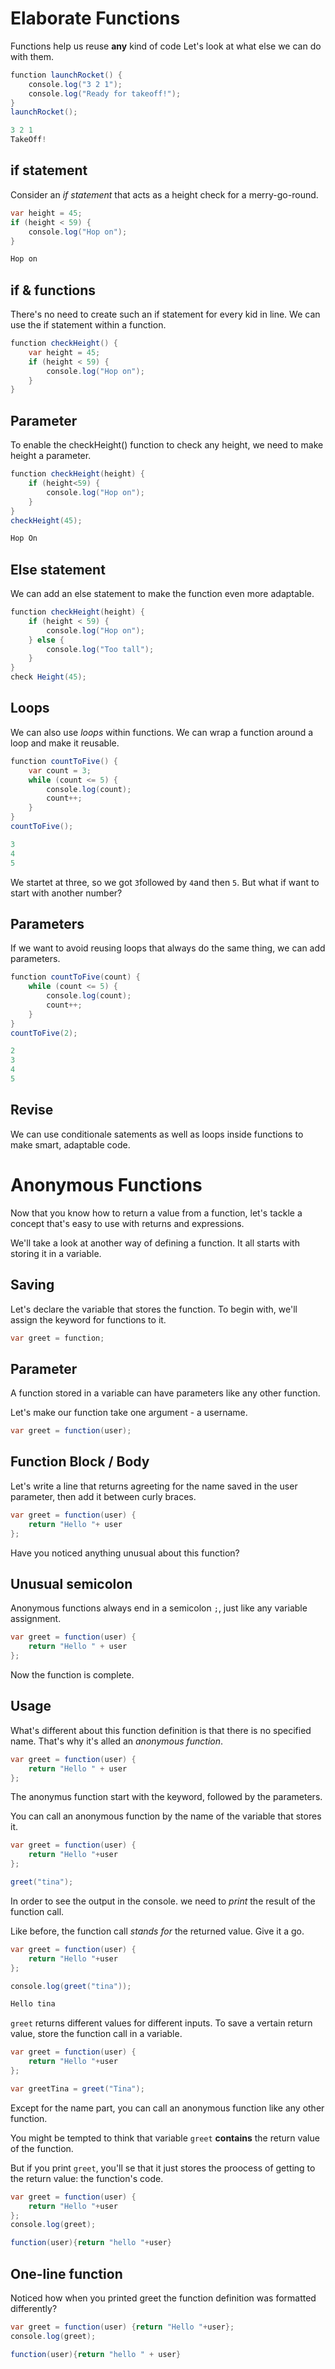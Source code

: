 # Elaborate Functions

Functions help us reuse **any** kind of code Let's look at what else we can do with them.

```java
function launchRocket() {
    console.log("3 2 1");
    console.log("Ready for takeoff!");
}
launchRocket();
```
```java
3 2 1
TakeOff!
```
## if statement

Consider an *if statement* that acts as a height check for a merry-go-round.
```java
var height = 45;
if (height < 59) {
    console.log("Hop on");
}
```
```java
Hop on
```
## if & functions

There's no need to create such an if statement for every kid in line. We can use the if statement within a function.

```java
function checkHeight() {
    var height = 45;
    if (height < 59) {
        console.log("Hop on");
    }
}
```
## Parameter

To enable the checkHeight() function to check any height, we need to make height a parameter.

```java
function checkHeight(height) {
    if (height<59) {
        console.log("Hop on");
    }
}
checkHeight(45);
```
```java
Hop On
```
## Else statement

We can add an else statement to make the function even more adaptable.

```java
function checkHeight(height) {
    if (height < 59) {
        console.log("Hop on");
    } else {
        console.log("Too tall");
    }
}
check Height(45);
```
## Loops
We can also use *loops* within functions. We can wrap a function around a loop and make it reusable.

```java
function countToFive() {
    var count = 3;
    while (count <= 5) {
        console.log(count);
        count++;
    }
}
countToFive();
```
```java
3
4
5
```
We startet at three, so we got `3`followed by `4`and then `5`.
But what if want to start with another number?

## Parameters
If we want to avoid reusing loops that always do the same thing, we can add parameters.

```java
function countToFive(count) {
    while (count <= 5) {
        console.log(count);
        count++;
    }
}
countToFive(2);
```
```java
2
3
4
5
```
## Revise
We can use conditionale satements as well as loops inside functions to make smart, adaptable code.


# Anonymous Functions

Now that you know how to return a value from a function, let's tackle a concept that's easy to use with returns and expressions.

We'll take a look at another way of defining a function. It all starts with storing it in a variable.

## Saving

Let's declare the variable that stores the function.
To begin with, we'll assign the keyword for functions to it.

```java
var greet = function;
```
## Parameter

A function stored in a variable can have parameters like any other function.

Let's make our function take one argument - a username.

```java
var greet = function(user);
```

## Function Block / Body
Let's write a line that returns agreeting for the name saved in the user parameter, then add it between curly braces.

```java
var greet = function(user) {
    return "Hello "+ user
};
```
Have you noticed anything unusual about this function?
## Unusual semicolon
Anonymous functions always end in a semicolon `;`, just like any variable assignment.

```java
var greet = function(user) {
    return "Hello " + user
};
```
Now the function is complete.


## Usage
What's different about this function definition is that there is no specified name. That's why it's alled an *anonymous function*.

```java
var greet = function(user) {
    return "Hello " + user
};

```
The anonymus function start with the keyword, followed by the parameters.

You can call an anonymous function by the name of the variable that stores it.

```java
var greet = function(user) {
    return "Hello "+user
};

greet("tina");
```

In order to see the output in the console. we need to *print* the result of the function call.

Like before, the function call *stands for* the returned value. Give it a go.

```java
var greet = function(user) {
    return "Hello "+user
};

console.log(greet("tina"));
```
```java
Hello tina
```

`greet` returns different values for different inputs. To save a vertain return value, store the function call in a variable.

```java
var greet = function(user) {
    return "Hello "+user
};

var greetTina = greet("Tina");
```
Except for the name part, you can call an anonymous function like any other function.

You might be tempted to think that variable `greet` **contains** the return value of the function.

But if you print `greet`, you'll se that it just stores the proocess of getting to the return value: the function's code.

```java
var greet = function(user) {
    return "Hello "+user
};
console.log(greet);
```
```java
function(user){return "hello "+user}
```

## One-line function

Noticed how when you printed greet the function definition was formatted differently?

```java
var greet = function(user) {return "Hello "+user};
console.log(greet);
```
```java
function(user){return "hello " + user}
```